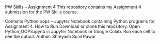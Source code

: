 PW Skills – Assignment 4 This repository contains my Assignment 4 submission for the PW Skills course.

Contents Python oops – Jupyter Notebook containing Python programs for Assignment 4. How to Run Download or clone this repository. Open Python_OOPS.ipynb in Jupyter Notebook or Google Colab. Run each cell to see the output. Author: Shreyash Sunil Pawar
